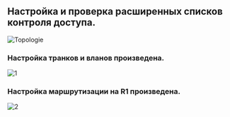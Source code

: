 ## Настройка и проверка расширенных списков контроля доступа.
![Topologie](https://user-images.githubusercontent.com/99610266/172910437-ddbedffd-2e8f-4e15-b20f-9f21611344ad.png)
### Настройка транков и вланов произведена.
![1](https://user-images.githubusercontent.com/99610266/172922431-7f1aad75-3645-4f4c-a4a4-ab2bd5cdda44.png)
### Настройка маршрутизации на R1 произведена.
![2](https://user-images.githubusercontent.com/99610266/172924126-50aa9d23-1de2-44f3-ba69-77b2e867e77e.png)
